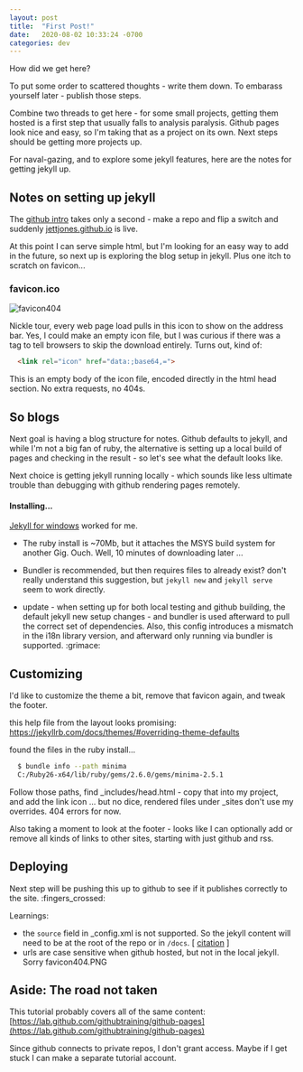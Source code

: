```yaml
---
layout: post
title:  "First Post!"
date:   2020-08-02 10:33:24 -0700
categories: dev
---
```


How did we get here?

To put some order to scattered thoughts - write them down.  To
embarass yourself later - publish those steps.

Combine two threads to get here -  for some small projects, getting
them hosted is a first step that usually falls to analysis
paralysis. Github pages look nice and easy, so I'm taking that as a
project on its own.  Next steps should be getting more projects up.

For naval-gazing, and to explore some jekyll features, here are the
notes for getting jekyll up.

Notes on setting up jekyll
---

The [github intro][github intro] takes only a second - make a repo and flip a
switch and suddenly [jettjones.github.io](https://jettjones.github.io)
is live.

At this point I can serve simple html, but I'm looking for an easy way
to add in the future, so next up is exploring the blog setup in
jekyll. Plus one itch to scratch on favicon...

### favicon.ico

![favicon404](/assets/favicon404.png)

Nickle tour, every web page load pulls in this icon to show on the
address bar. Yes, I could make an empty icon file, but I was curious
if there was a tag to tell browsers to skip the download
entirely. Turns out, kind of:

```html
  <link rel="icon" href="data:;base64,=">
```

This is an empty body of the icon file, encoded directly in the html
head section. No extra requests, no 404s.

## So blogs

Next goal is having a blog structure for notes.  Github defaults to
jekyll, and while I'm not a big fan of ruby, the alternative is
setting up a local build of pages and checking in the result - so
let's see what the default looks like.

Next choice is getting jekyll running locally - which sounds like less
ultimate trouble than debugging with github rendering pages remotely.

#### Installing...

[Jekyll for windows][jekyll windows] worked for me.

 * The ruby install is ~70Mb, but it attaches the MSYS build system
  for another Gig. Ouch. Well, 10 minutes of downloading later ...

 * Bundler is recommended, but then requires files to already exist?
   don't really understand this suggestion, but `jekyll new` and
   `jekyll serve` seem to work directly.

 * update - when setting up for both local testing and github
    building, the default jekyll new setup changes - and bundler is
    used afterward to pull the correct set of dependencies. Also, this
    config introduces a mismatch in the i18n library version, and
    afterward only running via bundler is supported. :grimace:

Customizing
---

I'd like to customize the theme a bit, remove that favicon again, and tweak the footer.

this help file from the layout looks promising:
https://jekyllrb.com/docs/themes/#overriding-theme-defaults

found the files in the ruby install...

```bash
  $ bundle info --path minima
  C:/Ruby26-x64/lib/ruby/gems/2.6.0/gems/minima-2.5.1
```

Follow those paths, find _includes/head.html - copy that into my
project, and add the link icon ... but no dice, rendered files under
_sites don't use my overrides. 404 errors for now.

Also taking a moment to look at the footer - looks like I can optionally
add or remove all kinds of links to other sites, starting
with just github and rss.


Deploying
---

Next step will be pushing this up to github to see if it publishes
correctly to the site. :fingers_crossed:

Learnings:
* the `source` field in _config.xml is not supported.  So the jekyll content will need to be at the root of the repo or in `/docs`. [ [citation][source-citation] ]
* urls are case sensitive when github hosted, but not in the local jekyll. Sorry favicon404.PNG


Aside: The road not taken
----
This tutorial probably covers all of the same content:
[https://lab.github.com/githubtraining/github-pages](https://lab.github.com/githubtraining/github-pages)

Since github connects to private repos, I don't grant access.  Maybe
if I get stuck I can make a separate tutorial account.


[github intro]: https://docs.github.com/en/github/working-with-github-pages/creating-a-github-pages-site
[jekyll windows]: https://jekyllrb.com/docs/installation/windows/
[source-citation]: https://docs.github.com/en/github/working-with-github-pages/troubleshooting-jekyll-build-errors-for-github-pages-sites#troubleshooting-build-errors
